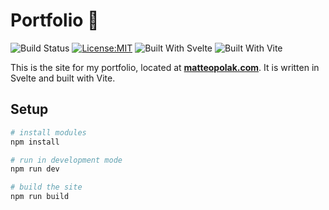 # Portfolio 📜

![Build Status](https://github.com/matteopolak/matteopolak.github.io/actions/workflows/deploy.yml/badge.svg)
[![License:MIT](https://img.shields.io/badge/license-MIT-yellow.svg)](https://opensource.org/licenses/MIT)
![Built With Svelte](https://img.shields.io/badge/built%20with-svelte-aa1e1e?logo=svelte&style=flat)
![Built With Vite](https://img.shields.io/badge/built%20with-vite-646CFF?logo=vite&style=flat)

This is the site for my portfolio, located at **[matteopolak.com](https://matteopolak.com)**. It is written in Svelte and built with Vite.

## Setup
```powershell
# install modules
npm install

# run in development mode
npm run dev

# build the site
npm run build
```